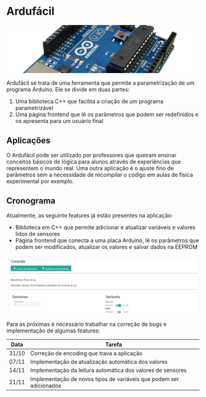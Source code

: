 # Ardufácil
![Arduino Board](/assets/images/Arduino-uno.png)

Ardufácil se trata de uma ferramenta que permite a parametrização de um programa Arduíno. Ele se divide em duas partes:
1. Uma biblioteca C++ que facilita a criação de um programa parametrizável
2. Uma página frontend que lê os parâmetros que podem ser redefinidos e os apresenta para um usuário final

## Aplicações

O Ardufácil pode ser utilizado por professores que queiram ensinar conceitos básicos de lógica para alunos através de experiências que representem o mundo real. Uma outra aplicação é o ajuste fino de parâmetros sem a necessidade de recompilar o código em aulas de física experimental por exemplo.

## Cronograma
Atualmente, as seguinte features já estão presentes na aplicação:
- Biblioteca em C++ que permite adicionar e atualizar variáveis e valores lidos de sensores
- Página frontend que conecta a uma placa Arduino, lê os parâmetros que podem ser modificados, atualizar os valores e salvar dados na EEPROM

![Ardufácil screenshot](/assets/images/ardufacil.png)

Para as próximas é necessário trabalhar na correção de bugs e implementação de algumas features:

| Data | Tarefa|
-------|-------|
31/10  | Correção de encoding que trava a aplicação |
07/11  | Implementação de atualização automática dos valores |
14/11  | Implementação da leitura automática dos valores de sensores |
21/11  | Implementação de novos tipos de variáveis que podem ser adicionados |
